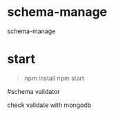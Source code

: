 # schema-manage
schema-manage

# start
> npm install 
> npm start

#schema validator

check validate with mongodb

